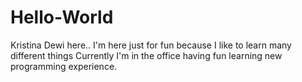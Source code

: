 Hello-World
===========

Kristina Dewi here.. I'm here just for fun because I like to learn many different things
Currently I'm in the office having fun learning new programming experience.
